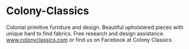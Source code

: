 Colony-Classics
===============

Colonial primitive furniture and design. Beautiful upholstered pieces with unique hard to find fabrics. Free research and design assistance. www.colonyclassics.com or find us on Facebook at Colony Classics
